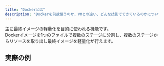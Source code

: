 ```yaml
---
title: "Dockerとは"
description: "Dockerを何故使うのか、VMとの違い、どんな技術でできているのかについて紹介します。"
---
```



主に最終イメージの軽量化を目的に使われる機能です。  
Dockerイメージを1つのファイルで複数のステージに分割し、複数のステージからリソースを取り出し最終イメージを軽量化が行えます。

## 実際の例

```Dockerfile

```

